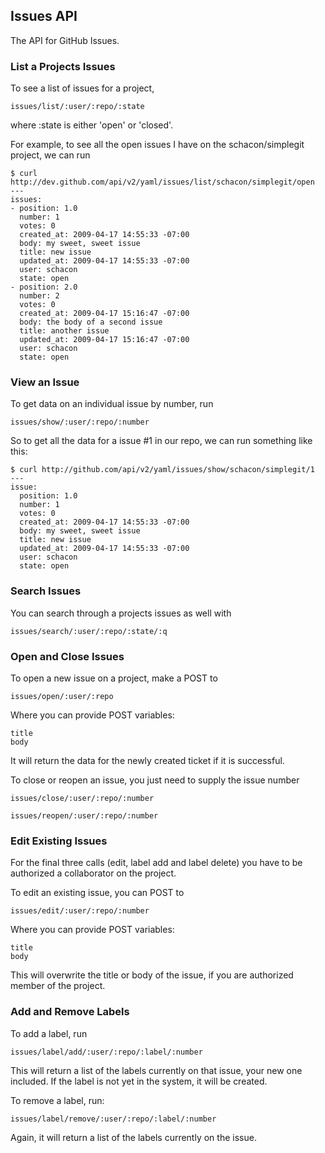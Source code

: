 ## Issues API ##

The API for GitHub Issues.
  
### List a Projects Issues ###

To see a list of issues for a project,

	issues/list/:user/:repo/:state

where :state is either 'open' or 'closed'.

For example, to see all the open issues I have on the schacon/simplegit project, we can run

	$ curl http://dev.github.com/api/v2/yaml/issues/list/schacon/simplegit/open
	--- 
	issues: 
	- position: 1.0
	  number: 1
	  votes: 0
	  created_at: 2009-04-17 14:55:33 -07:00
	  body: my sweet, sweet issue
	  title: new issue
	  updated_at: 2009-04-17 14:55:33 -07:00
	  user: schacon
	  state: open
	- position: 2.0
	  number: 2
	  votes: 0
	  created_at: 2009-04-17 15:16:47 -07:00
	  body: the body of a second issue
	  title: another issue
	  updated_at: 2009-04-17 15:16:47 -07:00
	  user: schacon
	  state: open


### View an Issue ###

To get data on an individual issue by number, run 

	issues/show/:user/:repo/:number

So to get all the data for a issue #1 in our repo, we can run something like this:

	$ curl http://github.com/api/v2/yaml/issues/show/schacon/simplegit/1
	--- 
	issue: 
	  position: 1.0
	  number: 1
	  votes: 0
	  created_at: 2009-04-17 14:55:33 -07:00
	  body: my sweet, sweet issue
	  title: new issue
	  updated_at: 2009-04-17 14:55:33 -07:00
	  user: schacon
	  state: open

	
### Search Issues ###

You can search through a projects issues as well with

	issues/search/:user/:repo/:state/:q


### Open and Close Issues ###

To open a new issue on a project, make a POST to

	issues/open/:user/:repo

Where you can provide POST variables:

	title 
	body

It will return the data for the newly created ticket if it is successful.

To close or reopen an issue, you just need to supply the issue number

	issues/close/:user/:repo/:number

	issues/reopen/:user/:repo/:number

### Edit Existing Issues ###

For the final three calls (edit, label add and label delete) you have to be authorized a collaborator on the project.

To edit an existing issue, you can POST to

	issues/edit/:user/:repo/:number

Where you can provide POST variables:

	title 
	body

This will overwrite the title or body of the issue, if you are authorized member of the project.

### Add and Remove Labels ###

To add a label, run

	issues/label/add/:user/:repo/:label/:number

This will return a list of the labels currently on that issue, your new one included. If the label is not yet in the system, it will be created.  

To remove a label, run:

	issues/label/remove/:user/:repo/:label/:number

Again, it will return a list of the labels currently on the issue.